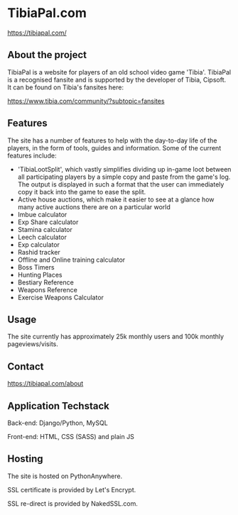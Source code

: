 # TibiaPal.com
https://tibiapal.com/

## About the project
TibiaPal is a website for players of an old school video game 'Tibia'. TibiaPal is a recognised fansite and is supported by the developer of Tibia, Cipsoft. It can be found on Tibia's fansites here:

https://www.tibia.com/community/?subtopic=fansites

## Features
The site has a number of features to help with the day-to-day life of the players, in the form of tools, guides and information.
Some of the current features include:
- 'TibiaLootSplit', which vastly simplifies dividing up in-game loot between all participating players by a simple copy and paste from the game's log. The output is displayed in such a format that the user can immediately copy it back into the game to ease the split. 
- Active house auctions, which make it easier to see at a glance how many active auctions there are on a particular world
- Imbue calculator
- Exp Share calculator
- Stamina calculator
- Leech calculator
- Exp calculator
- Rashid tracker
- Offline and Online training calculator
- Boss Timers
- Hunting Places
- Bestiary Reference
- Weapons Reference
- Exercise Weapons Calculator

## Usage

The site currently has approximately 25k monthly users and 100k monthly pageviews/visits.

## Contact

https://tibiapal.com/about

## Application Techstack
Back-end: Django/Python, MySQL

Front-end: HTML, CSS (SASS) and plain JS

## Hosting
The site is hosted on PythonAnywhere. 

SSL certificate is provided by Let's Encrypt. 

SSL re-direct is provided by NakedSSL.com.
